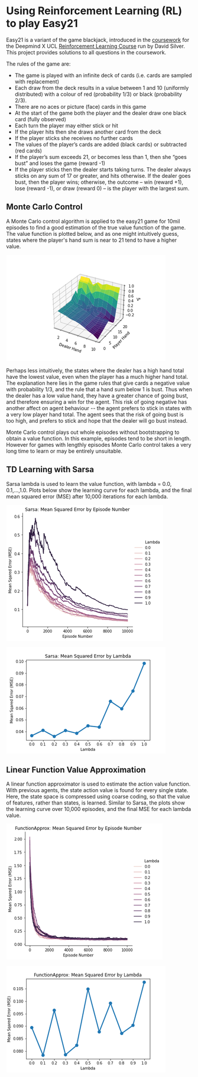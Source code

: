 # Using Reinforcement Learning (RL) to play Easy21 

Easy21 is a variant of the game blackjack, introduced in the [coursework](https://www.davidsilver.uk/wp-content/uploads/2020/03/Easy21-Johannes.pdf) for the Deepmind X UCL [Reinforcement Learning Course](https://deepmind.com/learning-resources/-introduction-reinforcement-learning-david-silver) run by David Silver. This project provides solutions to all questions in the coursework.

The rules of the game are:

- The game is played with an infinite deck of cards (i.e. cards are sampled
with replacement)
- Each draw from the deck results in a value between 1 and 10 (uniformly
distributed) with a colour of red (probability 1/3) or black (probability
2/3).
- There are no aces or picture (face) cards in this game
- At the start of the game both the player and the dealer draw one black
card (fully observed)
- Each turn the player may either stick or hit
- If the player hits then she draws another card from the deck
- If the player sticks she receives no further cards
- The values of the player’s cards are added (black cards) or subtracted (red
cards)
- If the player’s sum exceeds 21, or becomes less than 1, then she “goes
bust” and loses the game (reward -1)
- If the player sticks then the dealer starts taking turns. The dealer always
sticks on any sum of 17 or greater, and hits otherwise. If the dealer goes
bust, then the player wins; otherwise, the outcome – win (reward +1),
lose (reward -1), or draw (reward 0) – is the player with the largest sum.

## Monte Carlo Control

A Monte Carlo control algorithm is applied to the easy21 game for 10mil episodes to find a good estimation of the true value function of the game. The value function is plotted below, and as one might intuitively guess, states where the player's hand sum is near to 21 tend to have a higher value. 

![Monte Carlo Plot](/plots/Q_star.png)

Perhaps less intuitively, the states where the dealer has a high hand total have the lowest value, even when the player has a much higher hand total. The explanation here lies in the game rules that give cards a negative value with probability 1/3, and the rule that a hand sum below 1 is bust. Thus when the dealer has a low value hand, they have a greater chance of going bust, and therefore ensuring a win for the agent. This risk of going negative has another affect on agent behaviour -- the agent prefers to stick in states with a very low player hand total. The agent sees that the risk of going bust is too high, and prefers to stick and hope that the dealer will go bust instead.

Monte Carlo control plays out whole episodes without bootstrapping to obtain a value function. In this example, episodes tend to be short in length. However for games with lengthly episodes Monte Carlo control takes a very long time to learn or may be entirely unsuitable. 

## TD Learning with Sarsa

Sarsa lambda is used to learn the value function, with lambda = 0.0, 0.1,...,1.0. Plots below show the learning curve for each lambda, and the final mean squared error (MSE) after 10,000 iterations for each lambda.

![Sarsa episode](/plots/Sarsa_episode_error.png)

![Sarsa lambda](/plots/Sarsalambda_error.png)

## Linear Function Value Approximation

A linear function approximator is used to estimate the action value function. With previous agents, the state action value is found for every single state. Here, the state space is compressed using coarse coding, so that the value of features, rather than states, is learned. Similar to Sarsa, the plots show the learning curve over 10,000 episodes, and the final MSE for each lambda value.

![LF episode](/plots/FunctionApprox_episode_error.png)

![LF lambda](/plots/FunctionApproxlambda_error.png)
